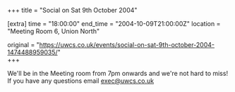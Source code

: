 +++
title = "Social on Sat 9th October 2004"

[extra]
time = "18:00:00"
end_time = "2004-10-09T21:00:00Z"
location = "Meeting Room 6, Union North"

original = "https://uwcs.co.uk/events/social-on-sat-9th-october-2004-1474488959035/"    
+++

We'll be in the Meeting room from 7pm onwards and we're not hard to miss\! If you have any questions email exec@uwcs.co.uk


